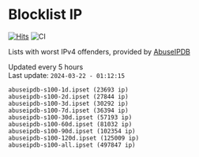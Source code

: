 # Blocklist IP

[![Hits](https://hits.seeyoufarm.com/api/count/incr/badge.svg?url=https%3A%2F%2Fgithub.com%2Fborestad%2Fblocklist-ip%2F&count_bg=%2379C83D&title_bg=%23555555&icon=&icon_color=%23E7E7E7&title=hits&edge_flat=false)](https://hits.seeyoufarm.com)  ![CI](https://img.shields.io/github/workflow/status/borestad/blocklist-ip/CI?style=flat-square)

Lists with worst IPv4 offenders, provided by [AbuseIPDB](https://www.abuseipdb.com/)

<!-- FOOTER-PLACEHOLDER -->
Updated every 5 hours<br>
Last update: `2024-03-22 - 01:12:15`
```
abuseipdb-s100-1d.ipset (23693 ip)
abuseipdb-s100-2d.ipset (27844 ip)
abuseipdb-s100-3d.ipset (30292 ip)
abuseipdb-s100-7d.ipset (36394 ip)
abuseipdb-s100-30d.ipset (57193 ip)
abuseipdb-s100-60d.ipset (81032 ip)
abuseipdb-s100-90d.ipset (102354 ip)
abuseipdb-s100-120d.ipset (125009 ip)
abuseipdb-s100-all.ipset (497847 ip)
```
